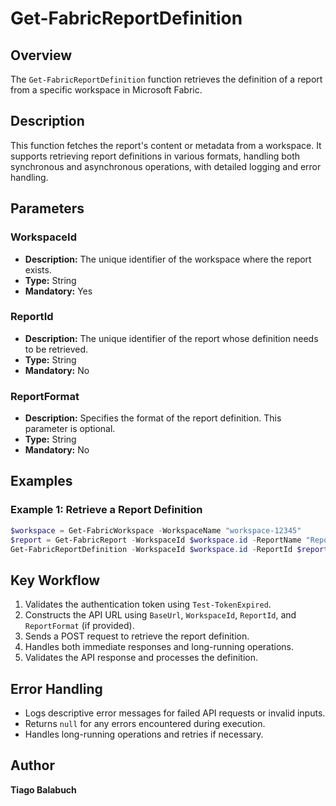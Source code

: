 # Get-FabricReportDefinition

## Overview

The `Get-FabricReportDefinition` function retrieves the definition of a report from a specific workspace in Microsoft Fabric.

## Description

This function fetches the report's content or metadata from a workspace. It supports retrieving report definitions in various formats, handling both synchronous and asynchronous operations, with detailed logging and error handling.

## Parameters

### WorkspaceId

- **Description:** The unique identifier of the workspace where the report exists.
- **Type:** String
- **Mandatory:** Yes

### ReportId

- **Description:** The unique identifier of the report whose definition needs to be retrieved.
- **Type:** String
- **Mandatory:** No

### ReportFormat

- **Description:** Specifies the format of the report definition. This parameter is optional.
- **Type:** String
- **Mandatory:** No

## Examples

### Example 1: Retrieve a Report Definition

```powershell
$workspace = Get-FabricWorkspace -WorkspaceName "workspace-12345"
$report = Get-FabricReport -WorkspaceId $workspace.id -ReportName "Report-12345"
Get-FabricReportDefinition -WorkspaceId $workspace.id -ReportId $report.id 
```

## Key Workflow

1. Validates the authentication token using `Test-TokenExpired`.
2. Constructs the API URL using `BaseUrl`, `WorkspaceId`, `ReportId`, and `ReportFormat` (if provided).
3. Sends a POST request to retrieve the report definition.
4. Handles both immediate responses and long-running operations.
5. Validates the API response and processes the definition.

## Error Handling

- Logs descriptive error messages for failed API requests or invalid inputs.
- Returns `null` for any errors encountered during execution.
- Handles long-running operations and retries if necessary.

## Author

**Tiago Balabuch**


